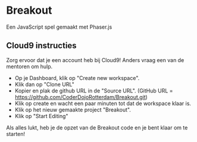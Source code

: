 # Breakout

Een JavaScript spel gemaakt met Phaser.js

## Cloud9 instructies

Zorg ervoor dat je een account heb bij Cloud9! Anders vraag een van de mentoren om hulp.

* Op je Dashboard, klik op "Create new workspace".
* Klik dan op "Clone URL"
* Kopier en plak de github URL in de "Source URL". (GitHub URL = https://github.com/CoderDojoRotterdam/Breakout.git)
* Klik op create en wacht een paar minuten tot dat de workspace klaar is.
* Klik op het nieuw gemaakte project "Breakout".
* Klik op "Start Editing"

Als alles lukt, heb je de opzet van de Breakout code en je bent klaar om te starten!
